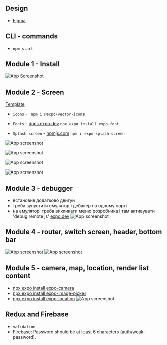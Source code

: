 ## Design

- [Figma](<https://www.figma.com/file/YqWLNarVE4x1zkXa6PYJfi/Homework-(Copy)-(Copy)?type=design&node-id=12-47&t=kuDhQgU4zgLOwPh8-0>)

## CLI - commands

- `npm start`

## Module 1 - Install

![App Screenshot](https://i.ibb.co/99PLhrf/2023-04-10-23-47-00.png)

## Module 2 - Screen

[Template](<https://www.figma.com/file/YqWLNarVE4x1zkXa6PYJfi/Homework-(Copy)-(Copy)?node-id=0-1&t=Fhmd4YFiWTLuUvCl-0>)

- `icons` - []() ` npm i @expo/vector-icons`

- `Fonts` - [docs.expo.dev](https://docs.expo.dev/versions/latest/sdk/font/)
  `npx expo install expo-font`

- `Splash screen` -
  [npmjs.com](https://www.npmjs.com/package/expo-splash-screen)
  `npm i expo-splash-screen`

![App screenshot](https://i.ibb.co/j3T6Kpb/2023-04-12-20-44-00.png)

![App screenshot](https://i.ibb.co/xqNVgS3/2023-04-12-20-52-39.png)

![App screenshot](https://i.ibb.co/bLDzNrR/2023-04-12-22-26-37.png)

![App screenshot](https://i.ibb.co/C1YJs29/2023-04-12-23-10-56.png)

## Module 3 - debugger

- встановив додатково двигун
- треба зупустити емулятор і дебагер на одному порті
- на емуляторі треба викликати меню розробника і там активувати 'debug remote js'
[expo.dev](https://docs.expo.dev/guides/using-hermes/)
![App screenshot](https://i.ibb.co/wwMvtrD/2023-04-15-13-09-32.png)

## Module 4 - router, switch screen, header, bottom bar

![App screenshot](https://i.ibb.co/RH5Xh2w/2023-05-07-01-01-04.png)
![App screenshot](https://i.ibb.co/gVwQPb7/2023-05-07-01-01-27.png)

## Module 5 - camera, map, location, render list content
- [npx expo install expo-camera](https://docs.expo.dev/versions/latest/sdk/camera/)
- [npx expo install expo-image-picker](https://docs.expo.dev/versions/latest/sdk/imagepicker/)
- [npx expo install expo-location](https://docs.expo.dev/versions/latest/sdk/location/)
![App screenshot](https://i.ibb.co/6wGwJDH/2023-05-18-00-45-47.png)

## Redux and Firebase


- `validation`
- Firebase: Password should be at least 6 characters (auth/weak-password).